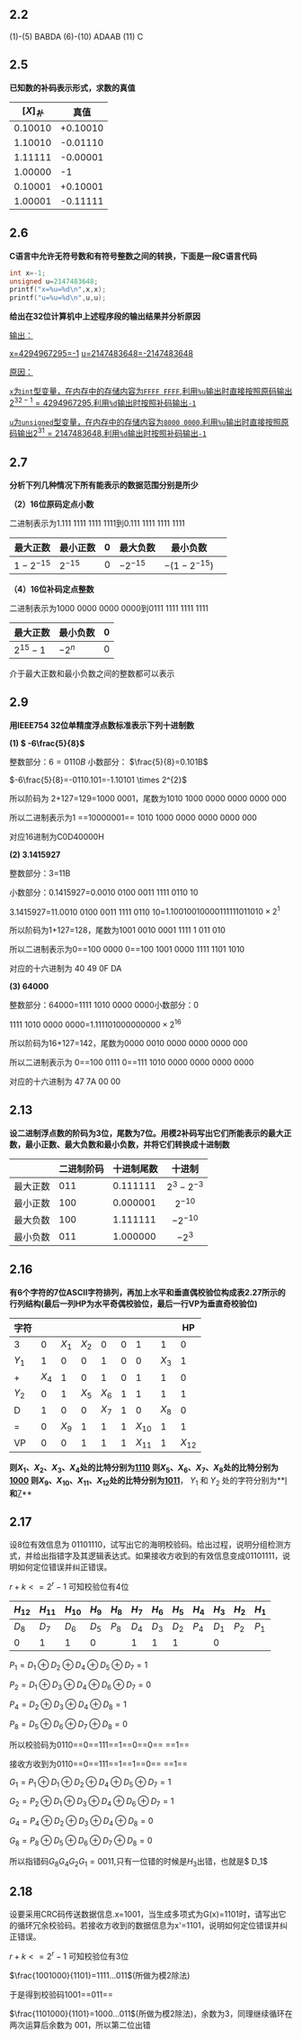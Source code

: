 ## 2.2

(1)-(5) BABDA  (6)-(10) ADAAB (11) C

## 2.5

**已知数的补码表示形式，求数的真值**

| $[X]_{补}$ | 真值     |
| :--------: | -------- |
|  0.10010   | +0.10010 |
|  1.10010   | -0.01110 |
|  1.11111   | -0.00001 |
|  1.00000   | -1       |
|  0.10001   | +0.10001 |
|  1.00001   | -0.11111 |

## 2.6

**C语言中允许无符号数和有符号整数之间的转换，下面是一段C语言代码**

```c
int x=-1;
unsigned u=2147483648;
printf("x=%u=%d\n",x,x);
printf("u=%u=%d\n",u,u);
```

**给出在32位计算机中上述程序段的输出结果并分析原因**

<u>输出：</u>

<u>x=4294967295=-1</u>
<u>u=2147483648=-2147483648</u>

<u>原因：</u>

<u>```x```为```int```型变量，在内存中的存储内容为```FFFF FFFF```,利用```%u```输出时直接按照原码输出$2^{32-1}=4294967295$,利用```%d```输出时按照补码输出```-1```</u>

<u>```u```为```unsigned```型变量，在内存中的存储内容为```8000 0000```,利用```%u```输出时直接按照原码输出$2^{31}=2147483648$,利用```%d```输出时按照补码输出```-1```</u>

## 2.7

**分析下列几种情况下所有能表示的数据范围分别是所少**

**（2）16位原码定点小数**

二进制表示为1.111 1111 1111 1111到0.111 1111 1111 1111

| 最大正数    | 最小正数  | 0    | 最大负数   | 最小负数       |      |
| ----------- | --------- | ---- | ---------- | -------------- | ---- |
| $1-2^{-15}$ | $2^{-15}$ | 0    | $-2^{-15}$ | $-(1-2^{-15})$ |      |

**（4）16位补码定点整数**

二进制表示为1000 0000 0000 0000到0111 1111 1111 1111

| 最大正数   | 最小负数 | 0    |
| ---------- | -------- | ---- |
| $2^{15}-1$ | $-2^{n}$ | 0    |

介于最大正数和最小负数之间的整数都可以表示

## 2.9

**用IEEE754 32位单精度浮点数标准表示下列十进制数**

**(1)      $ -6\frac{5}{8}$**

整数部分：$6=0110B$       小数部分： $\frac{5}{8}=0.101B$

$-6\frac{5}{8}=-0110.101=-1.10101 \times 2^{2}$

所以阶码为 2+127=129=1000 0001，尾数为1010 1000 0000 0000 0000 000

所以二进制表示为1 ==10000001== 1010 1000 0000 0000 0000 000 

对应16进制为C0D40000H

**(2) 3.1415927**

整数部分：3=11B    

小数部分：0.1415927=0.0010 0100 0011 1111 0110 10

3.1415927=11.0010 0100 0011 1111 0110 10=$1.1001 0010 0001 1111 1 011 010 \times 2^{1}$

所以阶码为1+127=128，尾数为1001 0010 0001 1111 1 011 010

所以二进制表示为0==100 0000 0==100 1001 0000 1111 1101 1010

对应的十六进制为 40 49 0F DA

**(3) 64000**

整数部分：64000=1111 1010 0000 0000小数部分：0

1111 1010 0000 0000=$1.111 1010 0000 0000 \times 2^{16}$

所以阶码为16+127=142，尾数为0000 0010 0000 0000 0000 000

所以二进制表示为 0==100 0111 0==111 1010 0000 0000 0000 0000 

对应的十六进制为 47  7A 00 00

## 2.13

**设二进制浮点数的阶码为3位，尾数为7位。用模2补码写出它们所能表示的最大正数，最小正数、最大负数和最小负数，并将它们转换成十进制数**

|          | 二进制阶码 | 十进制尾数 |     十进制     |
| :------: | ---------- | ---------- | :------------: |
| 最大正数 | 011        | 0.111111   | $2^{3}-2^{-3}$ |
| 最小正数 | 100        | 0.000001   |   $2^{-10}$    |
| 最大负数 | 100        | 1.111111   |   $-2^{-10}$   |
| 最小负数 | 011        | 1.000000   |    $-2^{3}$    |



## 2.16

**有6个字符的7位ASCII字符排列，再加上水平和垂直偶校验位构成表2.27所示的行列结构(最后一列HP为水平奇偶校验位，最后一行VP为垂直奇校验位)**

| 字符  |       |       |       |       |      |          |       | HP       |
| ----- | ----- | ----- | ----- | ----- | ---- | -------- | ----- | -------- |
| 3     | 0     | $X_1$ | $X_2$ | 0     | 0    | 1        | 1     | 0        |
| $Y_1$ | 1     | 0     | 0     | 1     | 0    | 0        | $X_3$ | 1        |
| +     | $X_4$ | 1     | 0     | 1     | 0    | 1        | 1     | 0        |
| $Y_2$ | 0     | 1     | $X_5$ | $X_6$ | 1    | 1        | 1     | 1        |
| D     | 1     | 0     | 0     | $X_7$ | 1    | 0        | $X_8$ | 0        |
| =     | 0     | $X_9$ | 1     | 1     | 1    | $X_{10}$ | 1     | 1        |
| VP    | 0     | 0     | 1     | 1     | 1    | $X_{11}$ | 1     | $X_{12}$ |

**则$X_1、X_2、X_3、X_4$处的比特分别为<u>1110</u> 则$X_5、X_6、X_7、X_8$处的比特分别为<u>1000</u> 则$X_9、X_{10}、X_{11}、X_{12}$处的比特分别为<u>1011</u>**， $Y_1$ 和 $Y_2$ 处的字符分别为**<u>I</u>**和**<u>7</u>**

## 2.17

设8位有效信息为 01101110，试写出它的海明校验码。给出过程，说明分组检测方式，并给出指错字及其逻辑表达式。如果接收方收到的有效信息变成01101111，说明如何定位错误并纠正错误。

$r+k<=2^r-1$   可知校验位有4位

| $H_{12}$ | $H_{11}$ | $H_{10}$ | $H_{9}$ | $H_{8}$ | $H_{7}$ | $H_{6}$ | $H_{5}$ | $H_{4}$ | $H_{3}$ | $H_{2}$ | $H_{1}$ |
| -------- | -------- | -------- | ------- | ------- | ------- | ------- | ------- | ------- | ------- | ------- | ------- |
| $D_8$    | $D_7$    | $D_6$    | $D_5$   | $P_{8}$ | $D_4$   | $D_3$   | $D_2$   | $P_{4}$ | $D_1$   | $P_{2}$ | $P_{1}$ |
| 0        | 1        | 1        | 0       |         | 1       | 1       | 1       |         | 0       |         |         |

$P_{1}=D_1 \oplus D_2 \oplus D_4 \oplus D_5 \oplus D_7 =1$

$P_{2}=D_1 \oplus D_3 \oplus D_4 \oplus D_6 \oplus D_{7} =0$

$P_{4}=D_2 \oplus D_3 \oplus D_4 \oplus D_8 =1$

$P_{8}=D_5 \oplus D_6 \oplus D_{7} \oplus D_{8} =0$

所以校验码为0110==0==111==1==0==0== ==1==

接收方收到为0110==0==111==1==1==0== ==1==

$G_{1}=P_{1} \oplus D_1 \oplus D_2 \oplus D_4 \oplus D_5 \oplus D_7 =1$

$G_{2}=P_{2} \oplus D_1 \oplus D_3 \oplus D_4 \oplus D_6 \oplus D_{7} =1$

$G_{4}=P_{4} \oplus D_2 \oplus D_3 \oplus D_4 \oplus D_8 =0$

$G_{8}=P_{8} \oplus D_5 \oplus D_6 \oplus D_{7} \oplus D_{8} =0$

所以指错码$G_8G_4G_2G_1=0011$,只有一位错的时候是$H_3$出错，也就是$ D_1$

## 2.18

设要采用CRC码传送数据信息.x=1001，当生成多项式为G(x)=1101时，请写出它的循环冗余校验码。若接收方收到的数据信息为x'=1101，说明如何定位错误并纠正错误。

$r+k<=2^r-1$   可知校验位有3位

$\frac{1001000}{1101}=1111...011$(所做为模2除法)

于是得到校验码1001==011==

$\frac{1101000}{1101}=1000...011$(所做为模2除法)，余数为3，同理继续循环在两次运算后余数为 001，所以第二位出错
